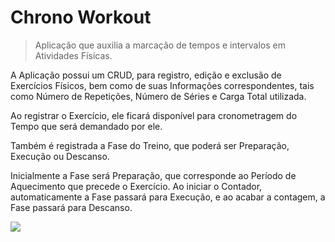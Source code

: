 # Chrono Workout
> Aplicação que auxilia a marcação de tempos e intervalos em Atividades Físicas.

A Aplicação possui um CRUD, para registro, edição e exclusão de Exercícios Físicos, bem como de suas Informações correspondentes,
tais como Número de Repetições, Número de Séries e Carga Total utilizada.

Ao registrar o Exercício, ele ficará disponível para cronometragem do Tempo que será demandado por ele.

Também é registrada a Fase do Treino, que poderá ser Preparação, Execução ou Descanso.

Inicialmente a Fase será Preparação, que corresponde ao Período de Aquecimento que precede o Exercício.
Ao iniciar o Contador, automaticamente a Fase passará para Execução, e ao acabar a contagem, a Fase passará para Descanso.

![](https://i.ibb.co/ynSx9kr/image.png)

